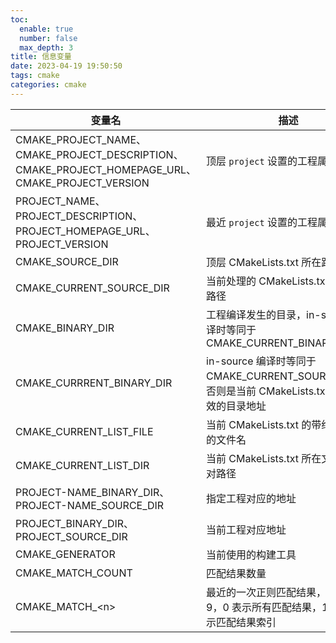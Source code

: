 ```yaml
---
toc:
  enable: true
  number: false
  max_depth: 3
title: 信息变量
date: 2023-04-19 19:50:50
tags: cmake
categories: cmake
---
```


变量名|描述|
-|-|
CMAKE_PROJECT_NAME、CMAKE_PROJECT_DESCRIPTION、CMAKE_PROJECT_HOMEPAGE_URL、CMAKE_PROJECT_VERSION|顶层 `project` 设置的工程属性
PROJECT_NAME、PROJECT_DESCRIPTION、PROJECT_HOMEPAGE_URL、PROJECT_VERSION|最近 `project` 设置的工程属性
CMAKE_SOURCE_DIR|顶层 CMakeLists.txt 所在路径
CMAKE_CURRENT_SOURCE_DIR|当前处理的 CMakeLists.txt 所在的路径
CMAKE_BINARY_DIR|工程编译发生的目录，in-source 编译时等同于 CMAKE_CURRENT_BINARY_DIR
CMAKE_CURRRENT_BINARY_DIR|in-source 编译时等同于 CMAKE_CURRENT_SOURCE_DIR，否则是当前 CMakeLists.txt 将要生效的目录地址
CMAKE_CURRENT_LIST_FILE|当前 CMakeLists.txt 的带绝对地址的文件名
CMAKE_CURRENT_LIST_DIR|当前 CMakeLists.txt 所在文件的绝对路径
PROJECT-NAME_BINARY_DIR、PROJECT-NAME_SOURCE_DIR|指定工程对应的地址
PROJECT_BINARY_DIR、PROJECT_SOURCE_DIR|当前工程对应地址
CMAKE_GENERATOR|当前使用的构建工具
CMAKE_MATCH_COUNT|匹配结果数量
CMAKE_MATCH_\<n\>|最近的一次正则匹配结果，n 从 0 到 9，0 表示所有匹配结果，1 到 9 表示匹配结果索引